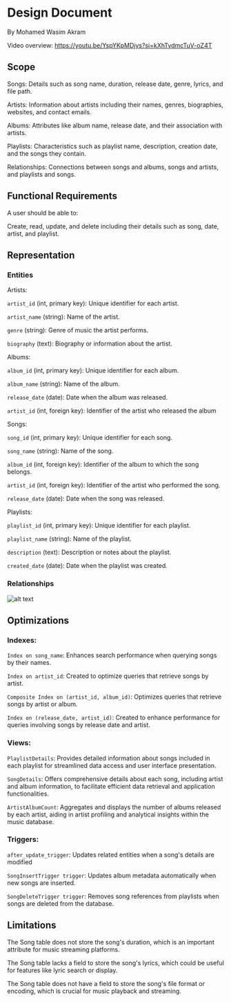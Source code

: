 # Design Document

By Mohamed Wasim Akram

Video overview:  https://youtu.be/YspYKpMDjys?si=kXhTydmcTuV-oZ4T

## Scope

Songs: Details such as song name, duration, release date, genre, lyrics, and file path.

Artists: Information about artists including their names, genres, biographies, websites, and contact emails.

Albums: Attributes like album name, release date, and their association with artists.

Playlists: Characteristics such as playlist name, description, creation date, and the songs they contain.

Relationships: Connections between songs and albums, songs and artists, and playlists and songs.

## Functional Requirements

A user should be able to:

Create, read, update, and delete including their details such as song, date, artist, and playlist.

## Representation

### Entities

Artists:

`artist_id` (int, primary key): Unique identifier for each artist.

`artist_name` (string): Name of the artist.

`genre` (string): Genre of music the artist performs.

`biography` (text): Biography or information about the artist.

Albums:

`album_id` (int, primary key): Unique identifier for each album.

`album_name` (string): Name of the album.

`release_date` (date): Date when the album was released.

`artist_id` (int, foreign key): Identifier of the artist who released the album

Songs:

`song_id` (int, primary key): Unique identifier for each song.

`song_name` (string): Name of the song.

`album_id` (int, foreign key): Identifier of the album to which the song belongs.

`artist_id` (int, foreign key): Identifier of the artist who performed the song.

`release_date` (date): Date when the song was released.

Playlists:

`playlist_id` (int, primary key): Unique identifier for each playlist.

`playlist_name` (string): Name of the playlist.

`description` (text): Description or notes about the playlist.

`created_date` (date): Date when the playlist was created.

### Relationships

![alt text](diagram.png)

## Optimizations

### Indexes:

`Index on song_name`:
Enhances search performance when querying songs by their names.

`Index on artist_id`:
Created to optimize queries that retrieve songs by artist.

`Composite Index on (artist_id, album_id)`:
Optimizes queries that retrieve songs by artist or album.

`Index on (release_date, artist_id)`:
Created to enhance performance for queries involving songs by release date and artist.

### Views:

`PlaylistDetails`:
Provides detailed information about songs included in each playlist for streamlined data access and user interface presentation.

`SongDetails`:
Offers comprehensive details about each song, including artist and album information, to facilitate efficient data retrieval and application functionalities.

`ArtistAlbumCount`:
Aggregates and displays the number of albums released by each artist, aiding in artist profiling and analytical insights within the music database.

### Triggers:

`after_update_trigger`:
Updates related entities when a song's details are modified

`SongInsertTrigger trigger`:
Updates album metadata automatically when new songs are inserted.

`SongDeleteTrigger trigger`:
Removes song references from playlists when songs are deleted from the database.

## Limitations

The Song table does not store the song's duration, which is an important attribute for music streaming platforms.

The Song table lacks a field to store the song's lyrics, which could be useful for features like lyric search or display.

The Song table does not have a field to store the song's file format or encoding, which is crucial for music playback and streaming.
